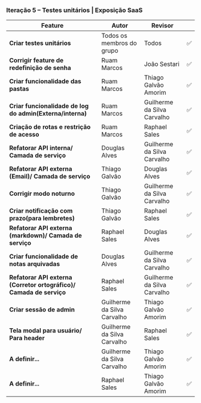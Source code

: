 ### Iteração 5 – Testes unitários | Exposição SaaS

| Feature                                                                     | Autor                       | Revisor                     |   |
| --------------------------------------------------------------------------- | --------------------------- | --------------------------- |---|
| **Criar testes unitários**                                                  | Todos os membros do grupo   | Todos                       |✅|
| **Corrigir feature de redefinição de senha**                                | Ruam Marcos                 | João Sestari                |✅|
| **Criar funcionalidade das pastas**                                         | Ruam Marcos                 | Thiago Galvão Amorim        |✅|
| **Criar funcionalidade de log do admin(Externa/interna)**                   | Ruam Marcos                 | Guilherme da Silva Carvalho |✅|
| **Criação de rotas e restrição de acesso**                                  | Ruam Marcos                 | Raphael Sales               |✅|
| **Refatorar API interna/ Camada de serviço**                                | Douglas Alves               | Guilherme da Silva Carvalho |✅|
| **Refatorar API externa (Email)/ Camada de serviço**                        | Thiago Galvão               | Douglas Alves               |✅|
| **Corrigir modo noturno**                                                   | Thiago Galvão               | Guilherme da Silva Carvalho |✅|
| **Criar notificação com prazo(para lembretes)**                             | Thiago Galvão               | Raphael Sales               |✅|
| **Refatorar API externa (markdown)/ Camada de serviço**                     | Raphael Sales               | Douglas Alves               |✅|
| **Criar funcionalidade de notas arquivadas**                                | Douglas Alves               | Guilherme da Silva Carvalho |✅|
| **Refatorar API externa (Corretor ortográfico)/ Camada de serviço**         | Raphael Sales               | Guilherme da Silva Carvalho |✅|
| **Criar sessão de admin**                                                   | Guilherme da Silva Carvalho | Thiago Galvão Amorim        |✅|
| **Tela modal para usuário/ Para header**                                    | Guilherme da Silva Carvalho |      Raphael Sales          |✅|
| **A definir...**                                                            | Guilherme da Silva Carvalho | Thiago Galvão Amorim        |✅|
| **A definir...**                                                            |  Raphael Sales              | Thiago Galvão Amorim        |✅|
